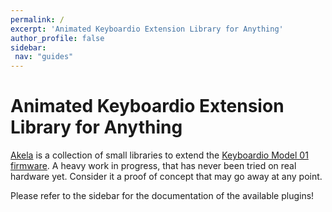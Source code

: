 ```yaml
---
permalink: /
excerpt: 'Animated Keyboardio Extension Library for Anything'
author_profile: false
sidebar:
 nav: "guides"
---
```


**A**nimated **K**eyboardio **E**xtension **L**ibrary for **A**nything
======================================================================

[Akela][akela] is a collection of small libraries to extend
the [Keyboardio Model 01 firmware][kbdiofw]. A heavy work in progress, that has
never been tried on real hardware yet. Consider it a proof of concept that may
go away at any point.

 [kbdiofw]: https://github.com/Keyboardio/KeyboardioFirmware
 [akela]: https://github.com/algernon/Akela

Please refer to the sidebar for the documentation of the available plugins!
